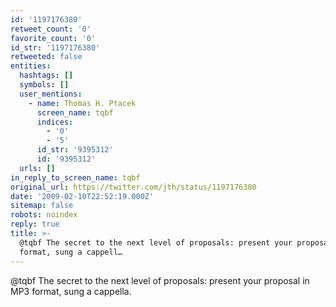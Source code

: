 ```yaml
---
id: '1197176380'
retweet_count: '0'
favorite_count: '0'
id_str: '1197176380'
retweeted: false
entities:
  hashtags: []
  symbols: []
  user_mentions:
    - name: Thomas H. Ptacek
      screen_name: tqbf
      indices:
        - '0'
        - '5'
      id_str: '9395312'
      id: '9395312'
  urls: []
in_reply_to_screen_name: tqbf
original_url: https://twitter.com/jth/status/1197176380
date: '2009-02-10T22:52:19.000Z'
sitemap: false
robots: noindex
reply: true
title: >-
  @tqbf The secret to the next level of proposals: present your proposal in MP3
  format, sung a cappell…
---
```


@tqbf The secret to the next level of proposals: present your proposal in MP3 format, sung a cappella.